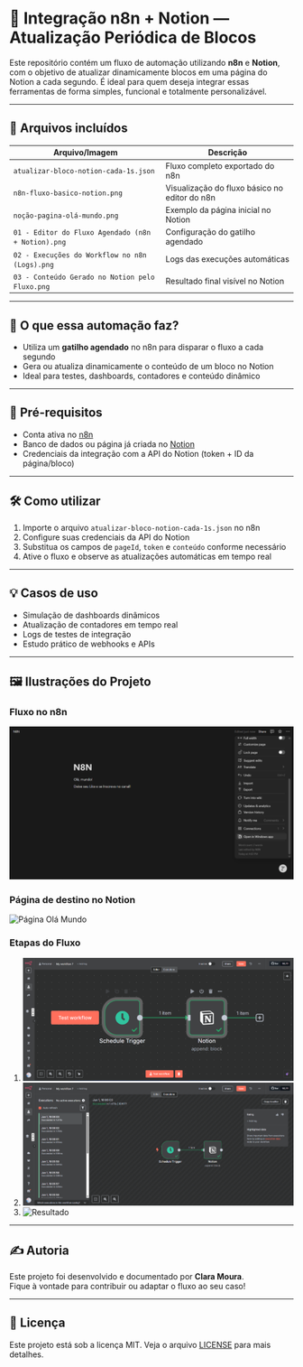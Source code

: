 # 🚀 Integração n8n + Notion — Atualização Periódica de Blocos

Este repositório contém um fluxo de automação utilizando **n8n** e **Notion**, com o objetivo de atualizar dinamicamente blocos em uma página do Notion a cada segundo. É ideal para quem deseja integrar essas ferramentas de forma simples, funcional e totalmente personalizável.

---

## 📂 Arquivos incluídos

| Arquivo/Imagem | Descrição |
|----------------|-----------|
| `atualizar-bloco-notion-cada-1s.json` | Fluxo completo exportado do n8n |
| `n8n-fluxo-basico-notion.png` | Visualização do fluxo básico no editor do n8n |
| `noção-pagina-olá-mundo.png` | Exemplo da página inicial no Notion |
| `01 - Editor do Fluxo Agendado (n8n + Notion).png` | Configuração do gatilho agendado |
| `02 - Execuções do Workflow no n8n (Logs).png` | Logs das execuções automáticas |
| `03 - Conteúdo Gerado no Notion pelo Fluxo.png` | Resultado final visível no Notion |

---

## 📌 O que essa automação faz?

- Utiliza um **gatilho agendado** no n8n para disparar o fluxo a cada segundo
- Gera ou atualiza dinamicamente o conteúdo de um bloco no Notion
- Ideal para testes, dashboards, contadores e conteúdo dinâmico

---

## 🧠 Pré-requisitos

- Conta ativa no [n8n](https://n8n.io/)
- Banco de dados ou página já criada no [Notion](https://notion.so/)
- Credenciais da integração com a API do Notion (token + ID da página/bloco)

---

## 🛠️ Como utilizar

1. Importe o arquivo `atualizar-bloco-notion-cada-1s.json` no n8n
2. Configure suas credenciais da API do Notion
3. Substitua os campos de `pageId`, `token` e `conteúdo` conforme necessário
4. Ative o fluxo e observe as atualizações automáticas em tempo real

---

## 💡 Casos de uso

- Simulação de dashboards dinâmicos
- Atualização de contadores em tempo real
- Logs de testes de integração
- Estudo prático de webhooks e APIs

---

## 🖼️ Ilustrações do Projeto

### Fluxo no n8n
![Fluxo Básico](./n8n-fluxo-basico-notion.png)

### Página de destino no Notion
![Página Olá Mundo](./noção-pagina-olá-mundo.png)

### Etapas do Fluxo
1. ![Editor Agendado](./01%20-%20Editor%20do%20Fluxo%20Agendado%20%28n8n%20%2B%20Notion%29.png)
2. ![Logs](./02%20-%20Execuções%20do%20Workflow%20no%20n8n%20%28Logs%29.png)
3. ![Resultado](./03%20-%20Conteúdo%20Gerado%20no%20Notion%20pelo%20Fluxo.png)

---

## ✍️ Autoria

Este projeto foi desenvolvido e documentado por **Clara Moura**.  
Fique à vontade para contribuir ou adaptar o fluxo ao seu caso!

---

## 📃 Licença

Este projeto está sob a licença MIT. Veja o arquivo [LICENSE](LICENSE) para mais detalhes.

